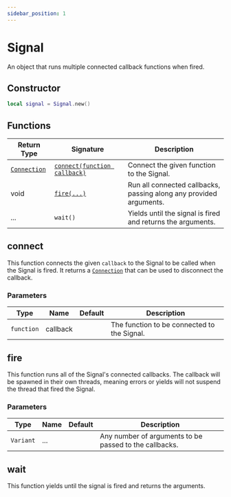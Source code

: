 ```yaml
---
sidebar_position: 1
---
```


# Signal

An object that runs multiple connected callback functions when fired.

## Constructor

```lua
local signal = Signal.new()
```

## Functions

|Return Type|Signature|Description|
|-|-|-|
|[`Connection`](connection)|[`connect(function callback)`](#connect)|Connect the given function to the Signal.|
|void|[`fire(...)`](#fire)|Run all connected callbacks, passing along any provided arguments.|
|...|`wait()`|Yields until the signal is fired and returns the arguments.|

## connect

This function connects the given `callback` to the Signal to be called when the Signal is fired. It returns a [`Connection`](connection) that can be used to disconnect the callback.

### Parameters

|Type|Name|Default|Description|
|-|-|-|-|
|`function`|callback||The function to be connected to the Signal.|

## fire

This function runs all of the Signal's connected callbacks. The callback will be spawned in their own threads, meaning errors or yields will not suspend the thread that fired the Signal.

### Parameters

|Type|Name|Default|Description|
|-|-|-|-|
|`Variant`|...||Any number of arguments to be passed to the callbacks.|

## wait

This function yields until the signal is fired and returns the arguments.
